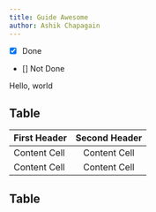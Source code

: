 ```yaml
---
title: Guide Awesome
author: Ashik Chapagain
---
```


- [X] Done
- [] Not Done

<p>Hello, world</p>

<CodeRenderer />

## Table
| First Header  | Second Header |
| ------------- | :---: |
| Content Cell  | Content Cell  |
| Content Cell  | Content Cell  |

## Table
